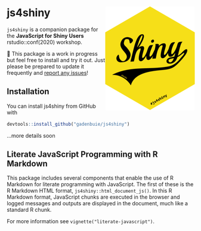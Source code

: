# js4shiny <img src="man/figures/logo.png" align="right" />

<!-- badges: start -->
<!-- badges: end -->

`js4shiny` is a companion package for the **JavaScript for Shiny Users** rstudio::conf(2020) workshop.

&#x1F6A7; This package is a work in progress but feel free to install and try it out. Just please be prepared to update it frequently and [report any issues](https://github.com/gadenbuie/js4shiny/issues)!

## Installation

You can install js4shiny from GitHub with

``` r
devtools::install_github("gadenbuie/js4shiny")
```

...more details soon

## Literate JavaScript Programming with R Markdown

This package includes several components that enable the use of R Markdown for literate programming with JavaScript. The first of these is the R Markdown HTML format, `js4shiny::html_document_js()`. In this R Markdown format, JavaScript chunks are executed in the browser and logged messages and outputs are displayed in the document, much like a standard R chunk.

For more information see `vignette("literate-javascript")`.
